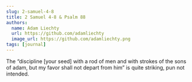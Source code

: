 ```yaml
---
slug: 2-samuel-4-8
title: 2 Samuel 4-8 & Psalm 88
authors:
  name: Adam Liechty
  url: https://github.com/adamliechty
  image_url: https://github.com/adamliechty.png
tags: [journal]
---
```


The “discipline [your seed] with a rod of men and with strokes of the sons of adam, but my favor shall not depart from him” is quite striking, pun not intended.
